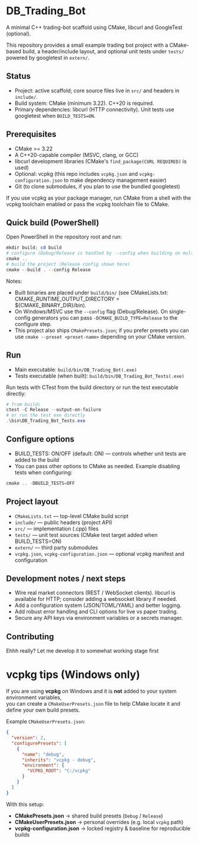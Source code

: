 
# DB_Trading_Bot

A minimal C++ trading-bot scaffold using CMake, libcurl and GoogleTest (optional).

This repository provides a small example trading bot project with a CMake-based build, a header/include layout, and optional unit tests under `tests/` powered by googletest in `extern/`.

## Status

- Project: active scaffold; core source files live in `src/` and headers in `include/`.
- Build system: CMake (minimum 3.22). C++20 is required.
- Primary dependencies: libcurl (HTTP connectivity). Unit tests use googletest when `BUILD_TESTS=ON`.

## Prerequisites

- CMake >= 3.22
- A C++20-capable compiler (MSVC, clang, or GCC)
- libcurl development libraries (CMake's `find_package(CURL REQUIRED)` is used)
- Optional: vcpkg (this repo includes `vcpkg.json` and `vcpkg-configuration.json` to make dependency management easier)
- Git (to clone submodules, if you plan to use the bundled googletest)

If you use vcpkg as your package manager, run CMake from a shell with the vcpkg toolchain enabled or pass the vcpkg toolchain file to CMake.

## Quick build (PowerShell)

Open PowerShell in the repository root and run:

```powershell
mkdir build; cd build
# configure (Debug/Release is handled by --config when building on multi-config generators like MSVC)
cmake ..
# build the project (Release config shown here)
cmake --build . --config Release
```

Notes:
- Built binaries are placed under `build/bin/` (see CMakeLists.txt: CMAKE_RUNTIME_OUTPUT_DIRECTORY = ${CMAKE_BINARY_DIR}/bin).
- On Windows/MSVC use the `--config` flag (Debug/Release). On single-config generators you can pass `-DCMAKE_BUILD_TYPE=Release` to the configure step.
- This project also ships `CMakePresets.json`; if you prefer presets you can use `cmake --preset <preset-name>` depending on your CMake version.

## Run

- Main executable: `build/bin/DB_Trading_Bot(.exe)`
- Tests executable (when built): `build/bin/DB_Trading_Bot_Tests(.exe)`

Run tests with CTest from the build directory or run the test executable directly:

```powershell
# from build\
ctest -C Release --output-on-failure
# or run the test exe directly
.\bin\DB_Trading_Bot_Tests.exe
```

## Configure options

- BUILD_TESTS: ON/OFF (default: ON) — controls whether unit tests are added to the build
- You can pass other options to CMake as needed. Example disabling tests when configuring:

```powershell
cmake .. -DBUILD_TESTS=OFF
```

## Project layout

- `CMakeLists.txt` — top-level CMake build script
- `include/` — public headers (project API)
- `src/` — implementation (.cpp) files
- `tests/` — unit test sources (CMake test target added when BUILD_TESTS=ON)
- `extern/` — third party submodules
- `vcpkg.json`, `vcpkg-configuration.json` — optional vcpkg manifest and configuration

## Development notes / next steps

- Wire real market connectors (REST / WebSocket clients). libcurl is available for HTTP; consider adding a websocket library if needed.
- Add a configuration system (JSON/TOML/YAML) and better logging.
- Add robust error handling and CLI options for live vs paper trading.
- Secure any API keys via environment variables or a secrets manager.

## Contributing

Ehhh really? Let me develop it to somewhat working stage first

# vcpkg tips (Windows only)

If you are using **vcpkg** on Windows and it is **not** added to your system environment variables,  
you can create a `CMakeUserPresets.json` file to help CMake locate it and define your own build presets.

Example `CMakeUserPresets.json`:

```json
{
  "version": 2,
  "configurePresets": [
    {
      "name": "debug",
      "inherits": "vcpkg - debug",
      "environment": {
        "VCPKG_ROOT": "C:/vcpkg"
      }
    }
  ]
}
```

With this setup:
- **CMakePresets.json** → shared build presets (`Debug` / `Release`)
- **CMakeUserPresets.json** → personal overrides (e.g. local `vcpkg` path)
- **vcpkg-configuration.json** → locked registry & baseline for reproducible builds